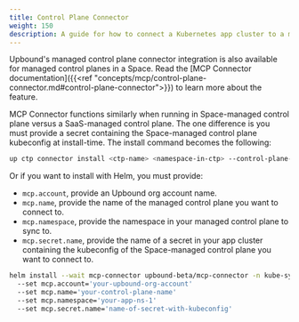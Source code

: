 ```yaml
---
title: Control Plane Connector
weight: 150
description: A guide for how to connect a Kubernetes app cluster to a managed control plane in Upbound using the Control Plane connector feature
---
```


Upbound's managed control plane connector integration is also available for managed control planes in a Space. Read the [MCP Connector documentation]({{<ref "concepts/mcp/control-plane-connector.md#control-plane-connector">}}) to learn more about the feature.

MCP Connector functions similarly when running in Space-managed control plane versus a SaaS-managed control plane. The one difference is you must provide a secret containing the Space-managed control plane kubeconfig at install-time. The install command becomes the following:

```bash
up ctp connector install <ctp-name> <namespace-in-ctp> --control-plane-secret=<secret-ctp-kubeconfig>
```

Or if you want to install with Helm, you must provide:

- `mcp.account`, provide an Upbound org account name.
- `mcp.name`, provide the name of the managed control plane you want to connect to.
- `mcp.namespace`, provide the namespace in your managed control plane to sync to.
- `mcp.secret.name`, provide the name of a secret in your app cluster containing the kubeconfig of the Space-managed control plane you want to connect to.

```bash
helm install --wait mcp-connector upbound-beta/mcp-connector -n kube-system /
  --set mcp.account='your-upbound-org-account'
  --set mcp.name='your-control-plane-name'
  --set mcp.namespace='your-app-ns-1'
  --set mcp.secret.name='name-of-secret-with-kubeconfig'
```